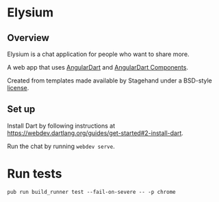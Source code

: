 # Elysium

## Overview

Elysium is a chat application for people who want to share more.

A web app that uses [AngularDart](https://webdev.dartlang.org/angular) and
[AngularDart Components](https://webdev.dartlang.org/components).

Created from templates made available by Stagehand under a BSD-style
[license](https://github.com/dart-lang/stagehand/blob/master/LICENSE).

## Set up

Install Dart by following instructions at https://webdev.dartlang.org/guides/get-started#2-install-dart.

Run the chat by running `webdev serve`.

# Run tests

```
pub run build_runner test --fail-on-severe -- -p chrome
```
